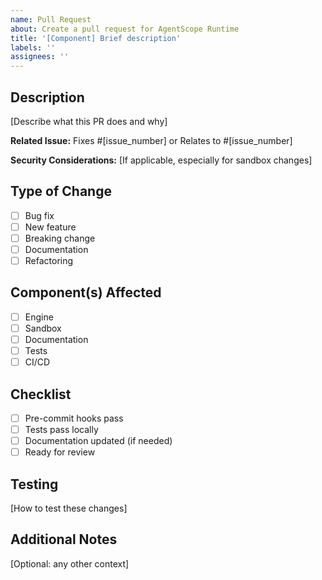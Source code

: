 ```yaml
---
name: Pull Request
about: Create a pull request for AgentScope Runtime
title: '[Component] Brief description'
labels: ''
assignees: ''
---
```


## Description
[Describe what this PR does and why]

**Related Issue:** Fixes #[issue_number] or Relates to #[issue_number]

**Security Considerations:** [If applicable, especially for sandbox changes]

## Type of Change
- [ ] Bug fix
- [ ] New feature
- [ ] Breaking change
- [ ] Documentation
- [ ] Refactoring

## Component(s) Affected
- [ ] Engine
- [ ] Sandbox
- [ ] Documentation
- [ ] Tests
- [ ] CI/CD

## Checklist
- [ ] Pre-commit hooks pass
- [ ] Tests pass locally
- [ ] Documentation updated (if needed)
- [ ] Ready for review

## Testing
[How to test these changes]

## Additional Notes
[Optional: any other context]